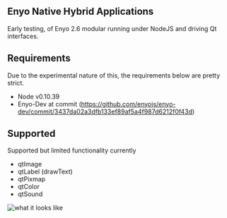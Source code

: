 Enyo Native Hybrid Applications
-------------------------------

Early testing, of Enyo 2.6 modular running under NodeJS and driving Qt interfaces.


Requirements
------------

Due to the experimental nature of this, the requirements below are pretty strict.

* Node v0.10.39
* Enyo-Dev at commit (https://github.com/enyojs/enyo-dev/commit/3437da02a3dfb133ef89af5a4f987d6212f0f43d)

Supported
---------

Supported but limited functionality currently

* qtImage
* qtLabel (drawText)
* qtPixmap
* qtColor
* qtSound

![what it looks like](http://i.imgur.com/lGDwAoV.png)


